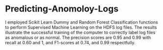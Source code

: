 # Predicting-Anomoloy-Logs
I employed Scikit Learn Dummy and Random Forest Classification functions to perform Supervised Machine Learning on the HDFS log files. The results illustrate the successful training of the computer to correctly label log files as anomalous or as normal. The precision scores are 0.95 and 0.99 with recall at 0.60 and 1, and F1-scores at 0.74, and 0.99 respectfully.
